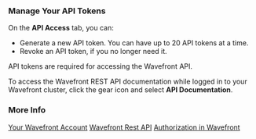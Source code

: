 ### Manage Your API Tokens

On the **API Access** tab, you can:

* Generate a new API token.
  You can have up to 20 API tokens at a time.
* Revoke an API token, if you no longer need it. 

API tokens are required for accessing the Wavefront API. 
 
To access the Wavefront REST API documentation while logged in to your Wavefront cluster, click the gear icon and select **API Documentation**.

### More Info

[Your Wavefront Account](https://docs.wavefront.com/users_account_managing.html)
[Wavefront Rest API](https://docs.wavefront.com/wavefront_api.html)
[Authorization in Wavefront](https://docs.wavefront.com/authorization.html)
